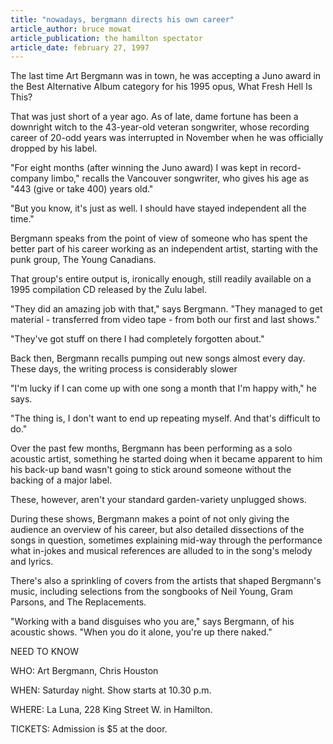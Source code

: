 ```yaml
---
title: "nowadays, bergmann directs his own career"
article_author: bruce mowat
article_publication: the hamilton spectator
article_date: february 27, 1997
---
```

The last time Art Bergmann was in town, he was accepting a Juno award in the Best Alternative Album category for his 1995 opus, What Fresh Hell Is This?

That was just short of a year ago. As of late, dame fortune has been a downright witch to the 43-year-old veteran songwriter, whose recording career of 20-odd years was interrupted in November when he was officially dropped by his label.

"For eight months (after winning the Juno award) I was kept in record-company limbo," recalls the Vancouver songwriter, who gives his age as "443 (give or take 400) years old."

"But you know, it's just as well. I should have stayed independent all the time."

Bergmann speaks from the point of view of someone who has spent the better part of his career working as an independent artist, starting with the punk group, The Young Canadians.

That group's entire output is, ironically enough, still readily available on a 1995 compilation CD released by the Zulu label.

"They did an amazing job with that," says Bergmann. "They managed to get material - transferred from video tape - from both our first and last shows."

"They've got stuff on there I had completely forgotten about."

Back then, Bergmann recalls pumping out new songs almost every day. These days, the writing process is considerably slower

"I'm lucky if I can come up with one song a month that I'm happy with," he says.

"The thing is, I don't want to end up repeating myself. And that's difficult to do."

Over the past few months, Bergmann has been performing as a solo acoustic artist, something he started doing when it became apparent to him his back-up band wasn't going to stick around someone without the backing of a major label.

These, however, aren't your standard garden-variety unplugged shows.

During these shows, Bergmann makes a point of not only giving the audience an overview of his career, but also detailed dissections of the songs in question, sometimes explaining mid-way through the performance what in-jokes and musical references are alluded to in the song's melody and lyrics.

There's also a sprinkling of covers from the artists that shaped Bergmann's music, including selections from the songbooks of Neil Young, Gram Parsons, and The Replacements.

"Working with a band disguises who you are," says Bergmann, of his acoustic shows. "When you do it alone, you're up there naked."

NEED TO KNOW

WHO: Art Bergmann, Chris Houston

WHEN: Saturday night. Show starts at 10.30 p.m.

WHERE: La Luna, 228 King Street W. in Hamilton.

TICKETS: Admission is $5 at the door.
